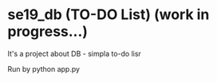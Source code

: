 # se19_db (TO-DO List) (work in progress...)

It's a project about DB - simpla to-do lisr

Run by python app.py

